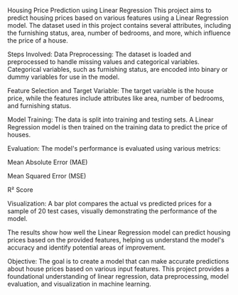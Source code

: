 Housing Price Prediction using Linear Regression
This project aims to predict housing prices based on various features using a Linear Regression model. The dataset used in this project contains several attributes, including the furnishing status, area, number of bedrooms, and more, which influence the price of a house.

Steps Involved:
Data Preprocessing: The dataset is loaded and preprocessed to handle missing values and categorical variables. Categorical variables, such as furnishing status, are encoded into binary or dummy variables for use in the model.

Feature Selection and Target Variable: The target variable is the house price, while the features include attributes like area, number of bedrooms, and furnishing status.

Model Training: The data is split into training and testing sets. A Linear Regression model is then trained on the training data to predict the price of houses.

Evaluation: The model's performance is evaluated using various metrics:

Mean Absolute Error (MAE)

Mean Squared Error (MSE)

R² Score

Visualization: A bar plot compares the actual vs predicted prices for a sample of 20 test cases, visually demonstrating the performance of the model.

The results show how well the Linear Regression model can predict housing prices based on the provided features, helping us understand the model's accuracy and identify potential areas of improvement.

Objective:
The goal is to create a model that can make accurate predictions about house prices based on various input features. This project provides a foundational understanding of linear regression, data preprocessing, model evaluation, and visualization in machine learning.
